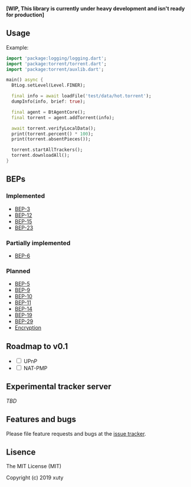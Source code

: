 **[WIP, This library is currently under heavy development and isn't ready for production]**

## Usage

Example:

```dart
import 'package:logging/logging.dart';
import 'package:torrent/torrent.dart';
import 'package:torrent/auxlib.dart';

main() async {
  BtLog.setLevel(Level.FINER);

  final info = await loadFile('test/data/hot.torrent');
  dumpInfo(info, brief: true);

  final agent = BtAgentCore();
  final torrent = agent.addTorrent(info);

  await torrent.verifyLocalData();
  print(torrent.percent() * 100);
  print(torrent.absentPieces());

  torrent.startAllTrackers();
  torrent.downloadAll();
}

```

## BEPs

### Implemented

- [BEP-3](http://bittorrent.org/beps/bep_0003.html)
- [BEP-12](http://bittorrent.org/beps/bep_0012.html)
- [BEP-15](http://bittorrent.org/beps/bep_0015.html)
- [BEP-23](http://bittorrent.org/beps/bep_0023.html)

### Partially implemented

- [BEP-6](http://bittorrent.org/beps/bep_0006.html)

### Planned

- [BEP-5](http://bittorrent.org/beps/bep_0005.html)
- [BEP-9](http://bittorrent.org/beps/bep_0009.html)
- [BEP-10](http://bittorrent.org/beps/bep_0010.html)
- [BEP-11](http://bittorrent.org/beps/bep_0011.html)
- [BEP-14](http://bittorrent.org/beps/bep_0014.html)
- [BEP-19](http://bittorrent.org/beps/bep_0019.html)
- [BEP-29](http://bittorrent.org/beps/bep_0029.html)
- [Encryption](http://wiki.vuze.com/w/Message_Stream_Encryption)


## Roadmap to v0.1

- <input type="checkbox" /> UPnP
- <input type="checkbox" /> NAT-PMP

## Experimental tracker server

*TBD*

## Features and bugs

Please file feature requests and bugs at the [issue tracker][tracker].

[tracker]: https://github.com/xtyxtyx/torrent/issues

## Lisence

The MIT License (MIT)

Copyright (c) 2019 xuty